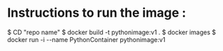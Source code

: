 # Instructions to run the image : 

$ CD "repo name"
$ docker build -t pythonimage:v1 .
$ docker images
$ docker run -i --name PythonContainer pythonimage:v1
